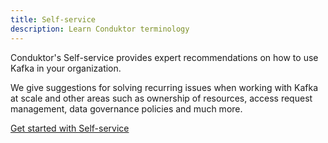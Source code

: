 ```yaml
---
title: Self-service
description: Learn Conduktor terminology
---
```


Conduktor's Self-service provides expert recommendations on how to use Kafka in your organization.

We give suggestions for solving recurring issues when working with Kafka at scale and other areas such as ownership of resources, access request management, data governance policies and much more.

[Get started with Self-service](/guides/tutorials/self-service-start)
